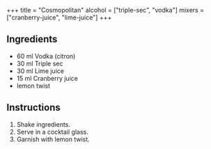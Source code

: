 +++
title = "Cosmopolitan"
alcohol = ["triple-sec", "vodka"]
mixers = ["cranberry-juice", "lime-juice"]
+++

## Ingredients

- 60 ml Vodka (citron)
- 30 ml Triple sec
- 30 ml Lime juice
- 15 ml Cranberry juice
- lemon twist

## Instructions

1. Shake ingredients.
2. Serve in a cocktail glass.
3. Garnish with lemon twist.
